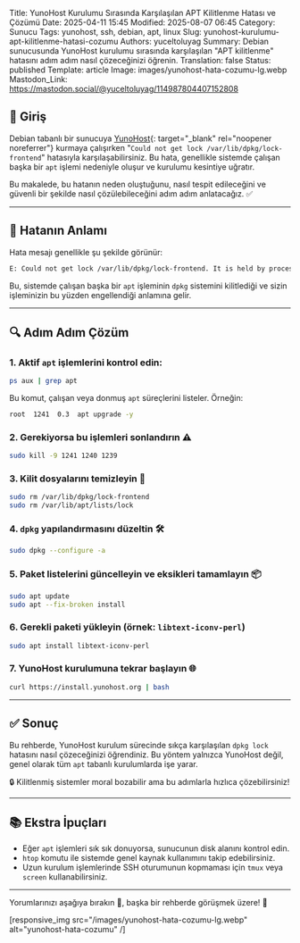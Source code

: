 Title: YunoHost Kurulumu Sırasında Karşılaşılan APT Kilitlenme Hatası ve Çözümü
Date: 2025-04-11 15:45
Modified: 2025-08-07 06:45
Category: Sunucu
Tags: yunohost, ssh, debian, apt, linux
Slug: yunohost-kurulumu-apt-kilitlenme-hatasi-cozumu
Authors: yuceltoluyag
Summary: Debian sunucusunda YunoHost kurulumu sırasında karşılaşılan "APT kilitlenme" hatasını adım adım nasıl çözeceğinizi öğrenin.
Translation: false
Status: published
Template: article
Image: images/yunohost-hata-cozumu-lg.webp
Mastodon_Link: https://mastodon.social/@yuceltoluyag/114987804407152808


## 🚀 Giriş

Debian tabanlı bir sunucuya [YunoHost](https://yunohost.org){: target="_blank" rel="noopener noreferrer"} kurmaya çalışırken "`Could not get lock /var/lib/dpkg/lock-frontend`" hatasıyla karşılaşabilirsiniz. Bu hata, genellikle sistemde çalışan başka bir `apt` işlemi nedeniyle oluşur ve kurulumu kesintiye uğratır.

Bu makalede, bu hatanın neden oluştuğunu, nasıl tespit edileceğini ve güvenli bir şekilde nasıl çözülebileceğini adım adım anlatacağız. ✅



---

## 🧠 Hatanın Anlamı

Hata mesajı genellikle şu şekilde görünür:

```bash
E: Could not get lock /var/lib/dpkg/lock-frontend. It is held by process 1241 (apt)
```

Bu, sistemde çalışan başka bir `apt` işleminin `dpkg` sistemini kilitlediği ve sizin işleminizin bu yüzden engellendiği anlamına gelir.

---

## 🔍 Adım Adım Çözüm

### 1. Aktif `apt` işlemlerini kontrol edin:

```bash
ps aux | grep apt
```

Bu komut, çalışan veya donmuş `apt` süreçlerini listeler. Örneğin:

```bash
root  1241  0.3  apt upgrade -y
```

### 2. Gerekiyorsa bu işlemleri sonlandırın ⚠️

```bash
sudo kill -9 1241 1240 1239
```

### 3. Kilit dosyalarını temizleyin 🧹

```bash
sudo rm /var/lib/dpkg/lock-frontend
sudo rm /var/lib/apt/lists/lock
```

### 4. `dpkg` yapılandırmasını düzeltin 🛠️

```bash
sudo dpkg --configure -a
```

### 5. Paket listelerini güncelleyin ve eksikleri tamamlayın 📦

```bash
sudo apt update
sudo apt --fix-broken install
```

### 6. Gerekli paketi yükleyin (örnek: `libtext-iconv-perl`)

```bash
sudo apt install libtext-iconv-perl
```

### 7. YunoHost kurulumuna tekrar başlayın 🌐

```bash
curl https://install.yunohost.org | bash
```

---

## ✅ Sonuç

Bu rehberde, YunoHost kurulum sürecinde sıkça karşılaşılan `dpkg lock` hatasını nasıl çözeceğinizi öğrendiniz. Bu yöntem yalnızca YunoHost değil, genel olarak tüm `apt` tabanlı kurulumlarda işe yarar.

🔒 Kilitlenmiş sistemler moral bozabilir ama bu adımlarla hızlıca çözebilirsiniz!

---

## 📚 Ekstra İpuçları

- Eğer `apt` işlemleri sık sık donuyorsa, sunucunun disk alanını kontrol edin.
- `htop` komutu ile sistemde genel kaynak kullanımını takip edebilirsiniz.
- Uzun kurulum işlemlerinde SSH oturumunun kopmaması için `tmux` veya `screen` kullanabilirsiniz.

---

Yorumlarınızı aşağıya bırakın 💬, başka bir rehberde görüşmek üzere! 👋

[responsive_img src="/images/yunohost-hata-cozumu-lg.webp" alt="yunohost-hata-cozumu" /]
